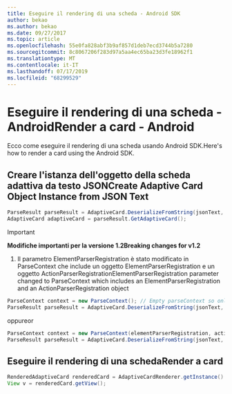 ```yaml
---
title: Eseguire il rendering di una scheda - Android SDK
author: bekao
ms.author: bekao
ms.date: 09/27/2017
ms.topic: article
ms.openlocfilehash: 55e0fa828abf3b9af857d1deb7ecd3744b5a7280
ms.sourcegitcommit: 8c8067206f283d97a5aa4ec65ba23d3fe18962f1
ms.translationtype: MT
ms.contentlocale: it-IT
ms.lasthandoff: 07/17/2019
ms.locfileid: "68299529"
---
```

# <a name="render-a-card---android"></a><span data-ttu-id="9c7fc-102">Eseguire il rendering di una scheda - Android</span><span class="sxs-lookup"><span data-stu-id="9c7fc-102">Render a card - Android</span></span>

<span data-ttu-id="9c7fc-103">Ecco come eseguire il rendering di una scheda usando Android SDK.</span><span class="sxs-lookup"><span data-stu-id="9c7fc-103">Here's how to render a card using the Android SDK.</span></span>

## <a name="create-adaptive-card-object-instance-from-json-text"></a><span data-ttu-id="9c7fc-104">Creare l'istanza dell'oggetto della scheda adattiva da testo JSON</span><span class="sxs-lookup"><span data-stu-id="9c7fc-104">Create Adaptive Card Object Instance from JSON Text</span></span>

```java
ParseResult parseResult = AdaptiveCard.DeserializeFromString(jsonText, AdaptiveCardRenderer.VERSION, elementParserRegistration);
AdaptiveCard adaptiveCard = parseResult.GetAdaptiveCard();
```
> [!IMPORTANT]
> <span data-ttu-id="9c7fc-105">**Modifiche importanti per la versione 1.2**</span><span class="sxs-lookup"><span data-stu-id="9c7fc-105">**Breaking changes for v1.2**</span></span>
> 

1. <span data-ttu-id="9c7fc-106">Il parametro ElementParserRegistration è stato modificato in ParseContext che include un oggetto ElementParserRegistration e un oggetto ActionParserRegistration</span><span class="sxs-lookup"><span data-stu-id="9c7fc-106">ElementParserRegistration parameter changed to ParseContext which includes an ElementParserRegistration and an ActionParserRegistration object</span></span>

```java
ParseContext context = new ParseContext(); // Empty parseContext so only known elements up to v1.2 will be parsed
ParseResult parseResult = AdaptiveCard.DeserializeFromString(jsonText, AdaptiveCardRenderer.VERSION, context);
```

<span data-ttu-id="9c7fc-107">oppure</span><span class="sxs-lookup"><span data-stu-id="9c7fc-107">or</span></span>

```java
ParseContext context = new ParseContext(elementParserRegistration, actionParserRegistration);
ParseResult parseResult = AdaptiveCard.DeserializeFromString(jsonText, AdaptiveCardRenderer.VERSION, context);
```

## <a name="render-a-card"></a><span data-ttu-id="9c7fc-108">Eseguire il rendering di una scheda</span><span class="sxs-lookup"><span data-stu-id="9c7fc-108">Render a card</span></span>

```java
RenderedAdaptiveCard renderedCard = AdaptiveCardRenderer.getInstance().render(context, fragmentManager, adaptiveCard, cardActionHandler, hostConfig);
View v = renderedCard.getView();
```
